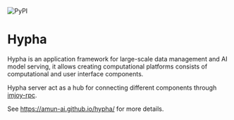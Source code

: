 ![PyPI](https://img.shields.io/pypi/v/imjoy.svg?style=popout)
# Hypha

Hypha is an application framework for large-scale data management and AI model serving, it allows creating computational platforms consists of computational and user interface components.

Hypha server act as a hub for connecting different components through [imjoy-rpc](https://github.com/imjoy-team/imjoy-rpc).


See https://amun-ai.github.io/hypha/ for more details.